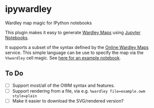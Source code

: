 # ipywardley
Wardley map magic for IPython notebooks

This plugin makes it easy to generate [Wardley Maps](https://wardley-maps-community.github.io/awesome-wardley-maps/) using [Jupyter Notebooks](https://jupyter.org/).

It supports a subset of the syntax defined by the [Online Wardley Maps](https://onlinewardleymaps.com/) service. This simple language can be use to specify the map via the `%%wardley` cell magic. See [here for an example notebook](./test/wardley-maps.ipynb).

## To Do

- [ ] Support most/all of the OWM syntax and features.
- [ ] Support rendering from a file, via e.g. `%wardley file=example.owm style=plain`
- [ ] Make it easier to download the SVG/rendered version?